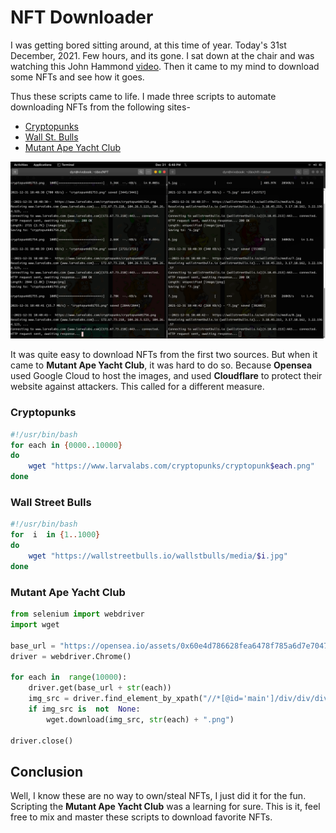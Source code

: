 # NFT Downloader
I was getting bored sitting around, at this time of year. Today's 31st December, 2021. Few hours, and its gone. I sat down at the chair and was watching this John Hammond [video](https://www.youtube.com/watch?v=hzpyhZHDPys). Then it came to my mind to download some NFTs and see how it goes.

Thus these scripts came to life. I made three scripts to automate downloading NFTs from the following sites- 
- [Cryptopunks](https://www.larvalabs.com/cryptopunks)
- [Wall St. Bulls](https://wallstreetbulls.io/)
- [Mutant Ape Yacht Club](https://opensea.io/collection/mutant-ape-yacht-club)

![terminal photo](/img/stealing-nfts.png)

It was quite easy to download NFTs from the first two sources. But when it came to **Mutant Ape Yacht Club**, it was hard to do so. Because **Opensea** used Google Cloud to host the images, and used **Cloudflare** to protect their website against attackers. This called for a different measure.

### Cryptopunks
```bash
#!/usr/bin/bash
for each in {0000..10000}
do
	wget "https://www.larvalabs.com/cryptopunks/cryptopunk$each.png"
done
```

### Wall Street Bulls
```bash
#!/usr/bin/bash
for  i  in {1..1000}
do
	wget "https://wallstreetbulls.io/wallstbulls/media/$i.jpg"
done
```

### Mutant Ape Yacht Club
```py
from selenium import webdriver
import wget

base_url = "https://opensea.io/assets/0x60e4d786628fea6478f785a6d7e704777c86a7c6/"
driver = webdriver.Chrome()

for each in  range(10000):
	driver.get(base_url + str(each))
	img_src = driver.find_element_by_xpath("//*[@id='main']/div/div/div/div[2]/div/article/div/div/div/div/img").get_attribute("src")
	if img_src is  not  None:
		wget.download(img_src, str(each) + ".png")

driver.close()
```
## Conclusion
Well, I know these are no way to own/steal NFTs, I just did it for the fun. Scripting the **Mutant Ape Yacht Club** was a learning for sure. This is it, feel free to mix and master these scripts to download favorite NFTs.
